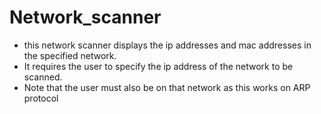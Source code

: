 # Network_scanner

- this network scanner displays the ip addresses and mac addresses in the specified network.
- It requires the user to specify the ip address of the network to be scanned. 
- Note that the user must also be on that network as this works on ARP protocol

